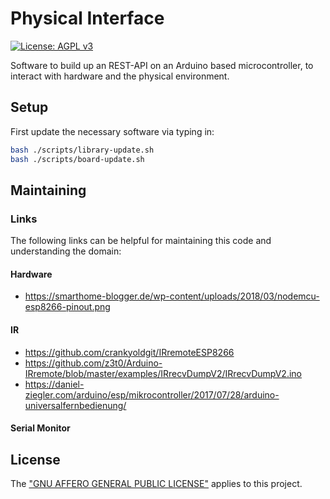 # Physical Interface

[![License: AGPL v3](https://img.shields.io/badge/License-AGPL%20v3-blue.svg)](https://www.gnu.org/licenses/agpl-3.0)

Software to build up an REST-API on an Arduino based microcontroller, to interact with hardware and the physical environment.

## Setup

First update the necessary software via typing in:

```bash
bash ./scripts/library-update.sh
bash ./scripts/board-update.sh
```

## Maintaining
### Links
The following links can be helpful for maintaining this code and understanding the domain:
#### Hardware
- https://smarthome-blogger.de/wp-content/uploads/2018/03/nodemcu-esp8266-pinout.png

#### IR
- https://github.com/crankyoldgit/IRremoteESP8266
- https://github.com/z3t0/Arduino-IRremote/blob/master/examples/IRrecvDumpV2/IRrecvDumpV2.ino
- https://daniel-ziegler.com/arduino/esp/mikrocontroller/2017/07/28/arduino-universalfernbedienung/

#### Serial Monitor

## License
The ["GNU AFFERO GENERAL PUBLIC LICENSE"](./LICENSE.txt) applies to this project.
